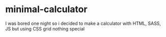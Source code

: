 # minimal-calculator
I was bored one night so i decided to make a calculator with HTML, SASS, JS but using CSS grid nothing special
